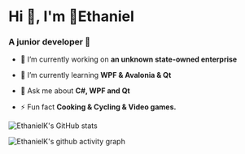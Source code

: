 <h1 align="left">Hi 👋, I'm 🥝Ethaniel</h1>
<h3 align="left">A junior developer 🐇</h3>

- 🔭 I’m currently working on **an unknown state-owned enterprise**

- 🌱 I’m currently learning **WPF & Avalonia & Qt**

- 💬 Ask me about **C#, WPF and Qt**

- ⚡ Fun fact **Cooking & Cycling & Video games.**

![EthanielK's GitHub stats](https://github-readme-stats.vercel.app/api?username=ethanielK)

![EthanielK's github activity graph](https://github-readme-activity-graph.vercel.app/graph?username=ethanielK&bg_color=274167&color=a6c0eb&line=cee8ff&point=cb80ff)
